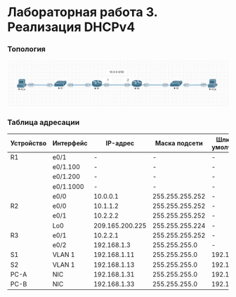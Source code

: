 # Лабораторная работа 3. Реализация DHCPv4
### Топология
![](1.png)
### Таблица адресации

|Устройство|Интерфейс |IP-адрес       |Маска подсети   |Шлюз по умолчанию|
|----------|----------|---------------|----------------|-----------------|
| R1			 | e0/1		  |-              |-               |-                |
|          | e0/1.100 |-              |-               |-                |
|          | e0/1.200 |-              |-               |-                |
|          | e0/1.1000|-              |-               |-                |
|          | e0/0     |10.0.0.1       |255.255.255.252 |-                |
| R2       | e0/0     |10.1.1.2       |255.255.255.252 |-                |
|          | e0/1     |10.2.2.2       |255.255.255.252 |-                |
|          | Lo0      |209.165.200.225|255.255.255.224 |-                |
| R3       | e0/1     |10.2.2.1       |255.255.255.252 |-                |
|          | e0/2     |192.168.1.3    |255.255.255.0   |-                |
| S1       | VLAN 1   |192.168.1.11   |255.255.255.0   |192.168.1.1      |
| S2       | VLAN 1   |192.168.1.13   |255.255.255.0   |192.168.1.3      |
| PC-A     | NIC      |192.168.1.31   |255.255.255.0   |192.168.1.1      |
| PC-B     | NIC      |192.168.1.33   |255.255.255.0   |192.168.1.3      |
